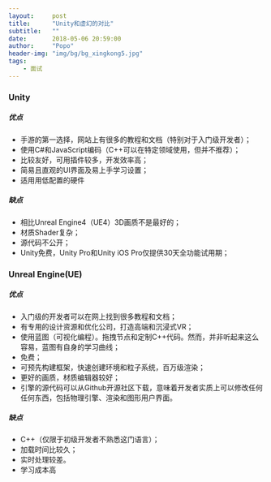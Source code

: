```yaml
---
layout:     post
title:      "Unity和虚幻的对比"
subtitle:   ""
date:       2018-05-06 20:59:00
author:     "Popo"
header-img: "img/bg/bg_xingkong5.jpg"
tags:
    - 面试
---
```



### Unity
##### 优点
* 手游的第一选择，网站上有很多的教程和文档（特别对于入门级开发者）；
* 使用C#和JavaScript编码（C++可以在特定领域使用，但并不推荐）；
* 比较友好，可用插件较多，开发效率高；
* 简易且直观的UI界面及易上手学习设置；
* 适用用低配置的硬件

##### 缺点
* 相比Unreal Engine4（UE4）3D画质不是最好的；
* 材质Shader复杂；
* 源代码不公开；
* Unity免费，Unity Pro和Unity iOS Pro仅提供30天全功能试用期；

### Unreal Engine(UE)
##### 优点
* 入门级的开发者可以在网上找到很多教程和文档；
* 有专用的设计资源和优化公司，打造高端和沉浸式VR；
* 使用蓝图（可视化编程）。拖拽节点和定制C++代码。然而，并非听起来这么容易，蓝图有自身的学习曲线；
* 免费；
* 可预先构建框架，快速创建环境和粒子系统，百万级渲染；
* 更好的画质，材质编辑器较好；
* 引擎的源代码可以从Github开源社区下载，意味着开发者实质上可以修改任何任何东西，包括物理引擎、渲染和图形用户界面。

##### 缺点
* C++（仅限于初级开发者不熟悉这门语言）；
* 加载时间比较久；
* 实时处理较差。
* 学习成本高
